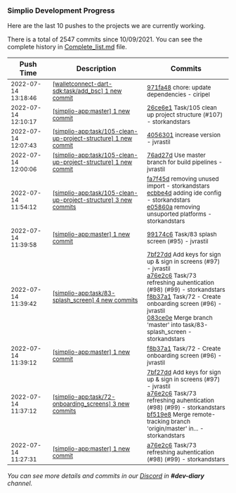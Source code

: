 
### Simplio Development Progress

Here are the last 10 pushes to the projects we are currently working.

There is a total of 2547 commits since 10/09/2021. You can see the complete history in
 [Complete_list.md](Complete_list.md) file.

| Push Time | Description | Commits |
| --- | --- | --- |
| <sub>2022-07-14 13:18:46</sub> | <sub>[[walletconnect-dart-sdk:task/add\_bsc] 1 new commit](https://github.com/SimplioOfficial/walletconnect-dart-sdk/commit/971fa484c2a0de1c4de2a269638ddc237ce1387b)</sub> | <sub>[971fa48](https://github.com/SimplioOfficial/walletconnect-dart-sdk/commit/971fa484c2a0de1c4de2a269638ddc237ce1387b) chore: update dependencies - ciripel</sub> |
| <sub>2022-07-14 12:10:17</sub> | <sub>[[simplio-app:master] 1 new commit](https://github.com/SimplioOfficial/simplio-app/commit/26ce6e171cdf669c75e46d93e964430e7a4decd4)</sub> | <sub>[26ce6e1](https://github.com/SimplioOfficial/simplio-app/commit/26ce6e171cdf669c75e46d93e964430e7a4decd4) Task/105 clean up project structure (#107) - storkandstars</sub> |
| <sub>2022-07-14 12:07:43</sub> | <sub>[[simplio-app:task/105\-clean\-up\-project\-structure] 1 new commit](https://github.com/SimplioOfficial/simplio-app/commit/4056301f6081a27afe24075319808add30e2aebb)</sub> | <sub>[4056301](https://github.com/SimplioOfficial/simplio-app/commit/4056301f6081a27afe24075319808add30e2aebb) increase version - jvrastil</sub> |
| <sub>2022-07-14 12:00:06</sub> | <sub>[[simplio-app:task/105\-clean\-up\-project\-structure] 1 new commit](https://github.com/SimplioOfficial/simplio-app/commit/76ad27d2e33f0050e44d3e4cec75905a82eb0c04)</sub> | <sub>[76ad27d](https://github.com/SimplioOfficial/simplio-app/commit/76ad27d2e33f0050e44d3e4cec75905a82eb0c04) Use master branch for build pipelines - jvrastil</sub> |
| <sub>2022-07-14 11:54:12</sub> | <sub>[[simplio-app:task/105\-clean\-up\-project\-structure] 3 new commits](https://github.com/SimplioOfficial/simplio-app/compare/99174c69cf36...e05860a85626)</sub> | <sub>[fa7f45d](https://github.com/SimplioOfficial/simplio-app/commit/fa7f45dbed562311eb55c9cfa53d2079ee7db589) removing unused import - storkandstars<br>[ecbbe4d](https://github.com/SimplioOfficial/simplio-app/commit/ecbbe4d5b9f409737ee7bf20ac00f4dcfedc6cd3) adding ide config - storkandstars<br>[e05860a](https://github.com/SimplioOfficial/simplio-app/commit/e05860a856266337af0dc3c75bde99ca1243e493) removing unsuported platforms - storkandstars</sub> |
| <sub>2022-07-14 11:39:58</sub> | <sub>[[simplio-app:master] 1 new commit](https://github.com/SimplioOfficial/simplio-app/commit/99174c69cf36c8cb8ae7c936c757ba5833bd1de5)</sub> | <sub>[99174c6](https://github.com/SimplioOfficial/simplio-app/commit/99174c69cf36c8cb8ae7c936c757ba5833bd1de5) Task/83 splash screen (#95) - jvrastil</sub> |
| <sub>2022-07-14 11:39:42</sub> | <sub>[[simplio-app:task/83\-splash\_screen] 4 new commits](https://github.com/SimplioOfficial/simplio-app/compare/67158aeb7abd...083ce0eea139)</sub> | <sub>[7bf27dd](https://github.com/SimplioOfficial/simplio-app/commit/7bf27dd7218d82bc780f2dab7e6da4e2d79b02d5) Add keys for sign up & sign in screens (#97) - jvrastil<br>[a76e2c6](https://github.com/SimplioOfficial/simplio-app/commit/a76e2c61ef98091ef0b896dd6daad716dbdf47d1) Task/73 refreshing auhentication (#98) (#99) - storkandstars<br>[f8b37a1](https://github.com/SimplioOfficial/simplio-app/commit/f8b37a179d62d1eb69c25c1f77f7794771c3551c) Task/72 - Create onboarding screen (#96) - jvrastil<br>[083ce0e](https://github.com/SimplioOfficial/simplio-app/commit/083ce0eea139ab7fe3848bc670fe99493ee97d29) Merge branch 'master' into task/83-splash_screen - storkandstars</sub> |
| <sub>2022-07-14 11:39:12</sub> | <sub>[[simplio-app:master] 1 new commit](https://github.com/SimplioOfficial/simplio-app/commit/f8b37a179d62d1eb69c25c1f77f7794771c3551c)</sub> | <sub>[f8b37a1](https://github.com/SimplioOfficial/simplio-app/commit/f8b37a179d62d1eb69c25c1f77f7794771c3551c) Task/72 - Create onboarding screen (#96) - jvrastil</sub> |
| <sub>2022-07-14 11:37:12</sub> | <sub>[[simplio-app:task/72\-onboarding\_screens] 3 new commits](https://github.com/SimplioOfficial/simplio-app/compare/d4ee8ca93d65...bf519e823338)</sub> | <sub>[7bf27dd](https://github.com/SimplioOfficial/simplio-app/commit/7bf27dd7218d82bc780f2dab7e6da4e2d79b02d5) Add keys for sign up & sign in screens (#97) - jvrastil<br>[a76e2c6](https://github.com/SimplioOfficial/simplio-app/commit/a76e2c61ef98091ef0b896dd6daad716dbdf47d1) Task/73 refreshing auhentication (#98) (#99) - storkandstars<br>[bf519e8](https://github.com/SimplioOfficial/simplio-app/commit/bf519e8233386b78ed060f073ad1788c4dc626b9) Merge remote-tracking branch 'origin/master' in... - storkandstars</sub> |
| <sub>2022-07-14 11:27:31</sub> | <sub>[[simplio-app:master] 1 new commit](https://github.com/SimplioOfficial/simplio-app/commit/a76e2c61ef98091ef0b896dd6daad716dbdf47d1)</sub> | <sub>[a76e2c6](https://github.com/SimplioOfficial/simplio-app/commit/a76e2c61ef98091ef0b896dd6daad716dbdf47d1) Task/73 refreshing auhentication (#98) (#99) - storkandstars</sub> |

_You can see more details and commits in our [Discord](https://discord.gg/aKhjuwZmdP) in **#dev-diary** channel._
